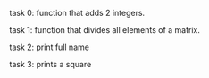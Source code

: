 task 0: function that adds 2 integers.

task 1: function that divides all elements of a matrix.

task 2: print full name

task 3: prints a square